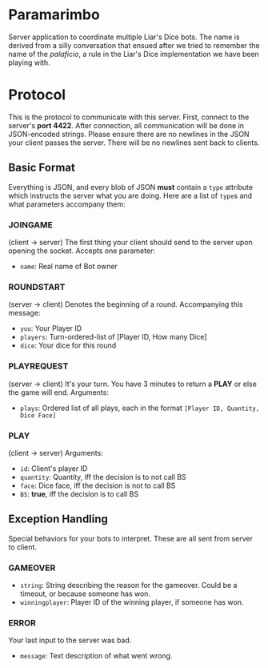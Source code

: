 Paramarimbo
===========

Server application to coordinate multiple Liar's Dice bots. The name is derived
from a silly conversation that ensued after we tried to remember the name of the
*palaficio*, a rule in the Liar's Dice implementation we have been playing with.


Protocol
===========
This is the protocol to communicate with this server. First, connect to the
server's **port 4422**. After connection, all communication will be done in
JSON-encoded strings. Please ensure there are no newlines in the JSON your
client passes the server. There will be no newlines sent back to clients.

## Basic Format
Everything is JSON, and every blob of JSON **must** contain a `type` attribute
which instructs the server what you are doing. Here are a list of `type`s and
what parameters accompany them:

### JOINGAME
(client -> server) The first thing your client should send to the server upon
opening the socket. Accepts one parameter:
* `name`: Real name of Bot owner

### ROUNDSTART
(server -> client) Denotes the beginning of a round. Accompanying this message:
* `you`: Your Player ID
* `players`: Turn-ordered-list of [Player ID, How many Dice]
* `dice`: Your dice for this round

### PLAYREQUEST
(server -> client) It's your turn. You have 3 minutes to return a **PLAY** or
else the game will end. Arguments:
* `plays`: Ordered list of all plays, each in the format `[Player ID, Quantity,
  Dice Face]`

### PLAY
(client -> server) Arguments:
* `id`: Client's player ID
* `quantity`: Quantity, iff the decision is to not call BS
* `face`: Dice face, iff the decision is not to call BS
* `BS`: **true**, iff the decision is to call BS

## Exception Handling
Special behaviors for your bots to interpret. These are all sent from server to
client.

### GAMEOVER
* `string`: String describing the reason for the gameover. Could be a timeout,
  or because someone has won.
* `winningplayer`: Player ID of the winning player, if someone has won.

### ERROR
Your last input to the server was bad.
* `message`: Text description of what went wrong.
